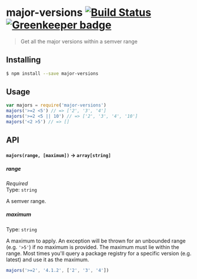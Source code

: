 # major-versions [![Build Status](https://travis-ci.org/bendrucker/major-versions.svg?branch=master)](https://travis-ci.org/bendrucker/major-versions) [![Greenkeeper badge](https://badges.greenkeeper.io/bendrucker/major-versions.svg)](https://greenkeeper.io/)

> Get all the major versions within a semver range

## Installing

```sh
$ npm install --save major-versions
```

## Usage

```js
var majors = require('major-versions')
majors('>=2 <5') // => ['2', '3', '4']
majors('>=2 <5 || 10') // => ['2', '3', '4', '10']
majors('<2 >5') // => []
```

## API

#### `majors(range, [maximum])` -> `array[string]`

##### range

*Required*  
Type: `string`

A semver range.

##### maximum

Type: `string`

A maximum to apply. An exception will be thrown for an unbounded range (e.g. `'>5'`) if no maximum is provided. The maximum must lie within the range. Most times you'll query a package registry for a specific version (e.g. latest) and use it as the maximum.

```js
majors('>=2', '4.1.2', ['2', '3', '4'])
```
